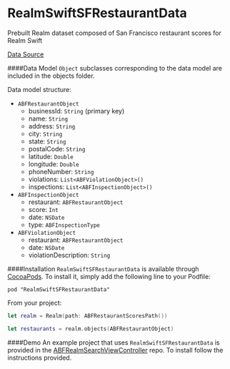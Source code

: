 # RealmSwiftSFRestaurantData
Prebuilt Realm dataset composed of San Francisco restaurant scores for Realm Swift

[Data Source](https://data.sfgov.org/data?search=restaurants)

####Data Model
`Object` subclasses corresponding to the data model are included in the objects folder. 

Data model structure:

* `ABFRestaurantObject`
  * businessId: `String` (primary key)
  * name: `String`
  * address: `String`
  * city: `String`
  * state: `String`
  * postalCode: `String`
  * latitude: `Double`
  * longitude: `Double`
  * phoneNumber: `String`
  * violations: `List<ABFViolationObject>()`
  * inspections: `List<ABFInspectionObject>()`
* `ABFInspectionObject`
  * restaurant: `ABFRestaurantObject`
  * score: `Int`
  * date: `NSDate`
  * type: `ABFInspectionType`
* `ABFViolationObject`
  * restaurant: `ABFRestaurantObject`
  * date: `NSDate`
  * violationDescription: `String`

####Installation
`RealmSwiftSFRestaurantData` is available through [CocoaPods](http://cocoapods.org). To install
it, simply add the following line to your Podfile:
```
pod "RealmSwiftSFRestaurantData"
```
From your project:
```Swift
let realm = Realm(path: ABFRestaurantScoresPath())

let restaurants = realm.objects(ABFRestaurantObject)
```
####Demo
An example project that uses `RealmSwiftSFRestaurantData` is provided in the [ABFRealmSearchViewController](https://github.com/bigfish24/ABFRealmSearchViewController) repo. To install follow the instructions provided.
